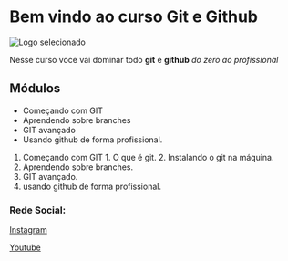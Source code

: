 # Bem vindo ao curso Git e Github

![Logo selecionado](https://cdn.conmebol.com/wp-content/uploads/2015/04/santos-2015.jpg)



Nesse curso voce vai dominar todo **git** e **github** _do zero ao profissional_


## Módulos
* Começando com GIT
* Aprendendo sobre branches
* GIT avançado
* Usando github de forma profissional.


1. Começando com GIT
        1. O que é git.
        2. Instalando o git na máquina.
2. Aprendendo sobre branches.
3. GIT avançado.
4. usando github de forma profissional.



### Rede Social:

[Instagram](https://instagram.com/sujeitoprogramador)

[Youtube](https://youtube.com/c/sujeitoprogramador)



